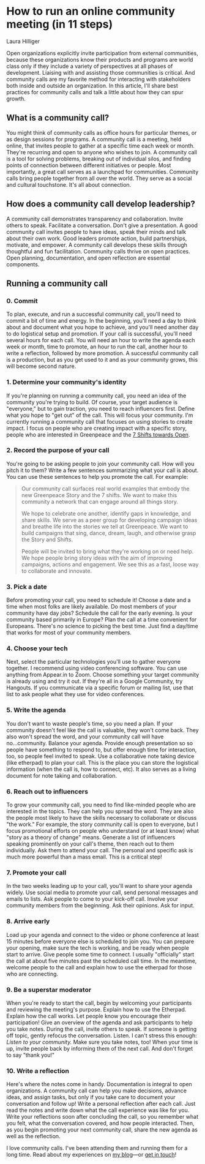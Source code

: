 # How to run an online community meeting (in 11 steps)
Laura Hilliger

Open organizations explicitly invite participation from external communities, because these organizations know their products and programs are world class only if they include a variety of perspectives at all phases of development. Liaising with and assisting those communities is critical. And community calls are my favorite method for interacting with stakeholders both inside and outside an organization. In this article, I'll share best practices for community calls and talk a little about how they can spur growth.

## What is a community call?
You might think of community calls as office hours for particular themes, or as design sessions for programs. A community call is a meeting, held online, that invites people to gather at a specific time each week or month. They're recurring and open to anyone who wishes to join. A community call is a tool for solving problems, breaking out of individual silos, and finding points of connection between different initiatives or people. Most importantly, a great call serves as a launchpad for communities. Community calls bring people together from all over the world. They serve as a social and cultural touchstone. It's all about connection.

## How does a community call develop leadership?
A community call demonstrates transparency and collaboration. Invite others to speak. Facilitate a conversation. Don't give a presentation. A good community call invites people to have ideas, speak their minds and talk about their own work. Good leaders promote action, build partnerships, motivate, and empower. A community call develops these skills through thoughtful and fun facilitation. Community calls thrive on open practices. Open planning, documentation, and open reflection are essential components.

## Running a community call
### 0. Commit
To plan, execute, and run a successful community call, you'll need to commit a bit of time and energy. In the beginning, you'll need a day to think about and document what you hope to achieve, and you'll need another day to do logistical setup and promotion. If your call is successful, you'll need several hours for each call. You will need an hour to write the agenda each week or month, time to promote, an hour to run the call, another hour to write a reflection, followed by more promotion. A successful community call is a production, but as you get used to it and as your community grows, this will become second nature.

### 1. Determine your community's identity
If you're planning on running a community call, you need an idea of the community you're trying to build. Of course, your target audience is "everyone," but to gain traction, you need to reach influencers first. Define what you hope to "get out" of the call. This will focus your community. I'm currently running a community call that focuses on using stories to create impact. I focus on people who are creating impact with a specific story, people who are interested in Greenpeace and the [7 Shifts towards Open](https://opensource.com/open-organization/16/1/greenpeace-makes-7-shifts-toward-open).

### 2. Record the purpose of your call
You're going to be asking people to join your community call. How will you pitch it to them? Write a few sentences summarizing what your call is about. You can use these sentences to help you promote the call. For example:
> Our community call surfaces real world examples that embody the new Greenpeace Story and the 7 shifts. We want to make this community a network that can engage around all things story.
>
> We hope to celebrate one another, identify gaps in knowledge, and share skills. We serve as a peer group for developing campaign ideas and breathe life into the stories we tell at Greenpeace. We want to build campaigns that sing, dance, dream, laugh, and otherwise grasp the Story and Shifts.
>
> People will be invited to bring what they're working on or need help. We hope people bring story ideas with the aim of improving campaigns, actions and engagement. We see this as a fast, loose way to collaborate and innovate.

### 3. Pick a date
Before promoting your call, you need to schedule it! Choose a date and a time when most folks are likely available. Do most members of your community have day jobs? Schedule the call for the early evening. Is your community based primarily in Europe? Plan the call at a time convenient for Europeans. There's no science to picking the best time. Just find a day/time that works for most of your community members.

### 4. Choose your tech
Next, select the particular technologies you'll use to gather everyone together. I recommend using video conferencing software. You can use anything from Appear.in to Zoom. Choose something your target community is already using and try it out. If they're all in a Google Community, try Hangouts. If you communicate via a specific forum or mailing list, use that list to ask people what they use for video conferences.

### 5. Write the agenda
You don't want to waste people's time, so you need a plan. If your community doesn't feel like the call is valuable, they won't come back. They also won't spread the word, and your community call will have no...community. Balance your agenda. Provide enough presentation so so people have something to respond to, but offer enough time for interaction, too, so people feel invited to speak. Use a collaborative note taking device (like etherpad) to plan your call. This is the place you can store the logistical information (when the call is, how to connect, etc). It also serves as a living document for note taking and collaboration.

### 6. Reach out to influencers
To grow your community call, you need to find like-minded people who are interested in the topics. They can help you spread the word. They are also the people most likely to have the skills necessary to collaborate or discuss "the work." For example, the story community call is open to everyone, but I focus promotional efforts on people who understand (or at least know) what "story as a theory of change" means. Generate a list of influencers speaking prominently on your call's theme, then reach out to them individually. Ask them to attend your call. The personal and specific ask is much more powerful than a mass email. This is a critical step!

### 7. Promote your call
In the two weeks leading up to your call, you'll want to share your agenda widely. Use social media to promote your call, send personal messages and emails to lists. Ask people to come to your kick-off call. Involve your community members from the beginning. Ask their opinions. Ask for input.

### 8. Arrive early
Load up your agenda and connect to the video or phone conference at least 15 minutes before everyone else is scheduled to join you. You can prepare your opening, make sure the tech is working, and be ready when people start to arrive. Give people some time to connect. I usually "officially" start the call at about five minutes past the scheduled call time. In the meantime, welcome people to the call and explain how to use the etherpad for those who are connecting.

### 9. Be a superstar moderator
When you're ready to start the call, begin by welcoming your participants and reviewing the meeting's purpose. Explain how to use the Etherpad. Explain how the call works. Let people know you encourage their participation! Give an overview of the agenda and ask participants to help you take notes. During the call, invite others to speak. If someone is getting off topic, gently refocus the conversation. Listen. I can't stress this enough: *Listen to your community.* Make sure you take notes, too! When your time is up, invite people back by informing them of the next call. And don't forget to say "thank you!"

### 10. Write a reflection
Here's where the notes come in handy. Documentation is integral to open organizations. A community call can help you make decisions, advance ideas, and assign tasks, but only if you take care to document your conversation and follow up! Write a personal reflection after each call. Just read the notes and write down what the call experience was like for you. Write your reflections soon after concluding the call, so you remember what you felt, what the conversation covered, and how people interacted. Then, as you begin promoting your next community call, share the new agenda as well as the reflection.

I love community calls. I've been attending them and running them for a long time. Read about my experiences on [my blog](http://www.laurahilliger.com/?s=community+call)—or [get in touch](http://laurahilliger.com/)!
